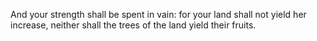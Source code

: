 And your strength shall be spent in vain: for your land shall not yield her increase, neither shall the trees of the land yield their fruits.
